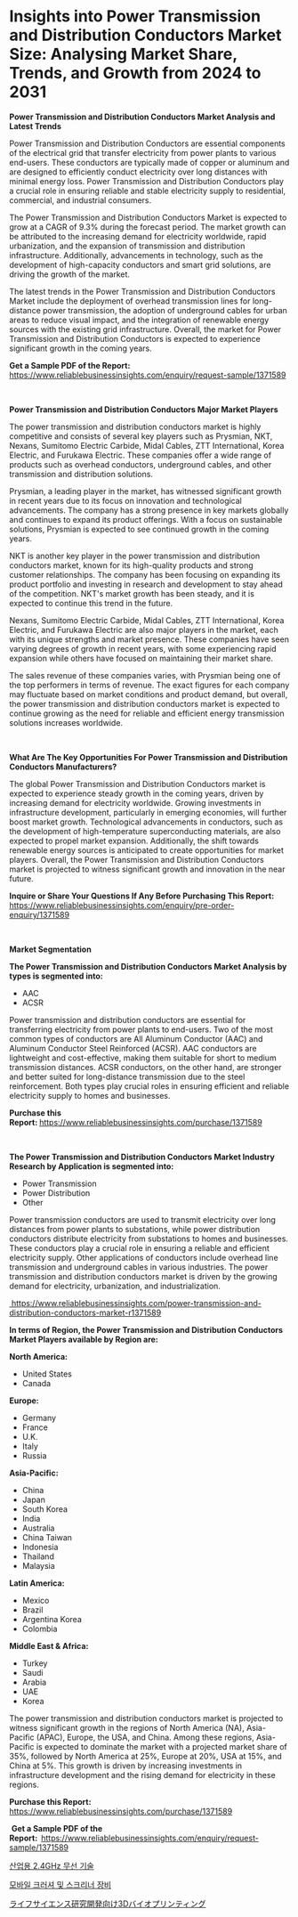 <p><h1>Insights into Power Transmission and Distribution Conductors Market Size: Analysing Market Share, Trends, and Growth from 2024 to 2031</h1></p><p><strong>Power Transmission and Distribution Conductors Market Analysis and Latest Trends</strong></p>
<p><p>Power Transmission and Distribution Conductors are essential components of the electrical grid that transfer electricity from power plants to various end-users. These conductors are typically made of copper or aluminum and are designed to efficiently conduct electricity over long distances with minimal energy loss. Power Transmission and Distribution Conductors play a crucial role in ensuring reliable and stable electricity supply to residential, commercial, and industrial consumers.</p><p>The Power Transmission and Distribution Conductors Market is expected to grow at a CAGR of 9.3% during the forecast period. The market growth can be attributed to the increasing demand for electricity worldwide, rapid urbanization, and the expansion of transmission and distribution infrastructure. Additionally, advancements in technology, such as the development of high-capacity conductors and smart grid solutions, are driving the growth of the market.</p><p>The latest trends in the Power Transmission and Distribution Conductors Market include the deployment of overhead transmission lines for long-distance power transmission, the adoption of underground cables for urban areas to reduce visual impact, and the integration of renewable energy sources with the existing grid infrastructure. Overall, the market for Power Transmission and Distribution Conductors is expected to experience significant growth in the coming years.</p></p>
<p><strong>Get a Sample PDF of the Report:&nbsp;</strong> <a href="https://www.reliablebusinessinsights.com/enquiry/request-sample/1371589">https://www.reliablebusinessinsights.com/enquiry/request-sample/1371589</a></p>
<p>&nbsp;</p>
<p><strong>Power Transmission and Distribution Conductors Major Market Players</strong></p>
<p><p>The power transmission and distribution conductors market is highly competitive and consists of several key players such as Prysmian, NKT, Nexans, Sumitomo Electric Carbide, Midal Cables, ZTT International, Korea Electric, and Furukawa Electric. These companies offer a wide range of products such as overhead conductors, underground cables, and other transmission and distribution solutions.</p><p>Prysmian, a leading player in the market, has witnessed significant growth in recent years due to its focus on innovation and technological advancements. The company has a strong presence in key markets globally and continues to expand its product offerings. With a focus on sustainable solutions, Prysmian is expected to see continued growth in the coming years.</p><p>NKT is another key player in the power transmission and distribution conductors market, known for its high-quality products and strong customer relationships. The company has been focusing on expanding its product portfolio and investing in research and development to stay ahead of the competition. NKT's market growth has been steady, and it is expected to continue this trend in the future.</p><p>Nexans, Sumitomo Electric Carbide, Midal Cables, ZTT International, Korea Electric, and Furukawa Electric are also major players in the market, each with its unique strengths and market presence. These companies have seen varying degrees of growth in recent years, with some experiencing rapid expansion while others have focused on maintaining their market share.</p><p>The sales revenue of these companies varies, with Prysmian being one of the top performers in terms of revenue. The exact figures for each company may fluctuate based on market conditions and product demand, but overall, the power transmission and distribution conductors market is expected to continue growing as the need for reliable and efficient energy transmission solutions increases worldwide.</p></p>
<p>&nbsp;</p>
<p><strong>What Are The Key Opportunities For Power Transmission and Distribution Conductors Manufacturers?</strong></p>
<p><p>The global Power Transmission and Distribution Conductors market is expected to experience steady growth in the coming years, driven by increasing demand for electricity worldwide. Growing investments in infrastructure development, particularly in emerging economies, will further boost market growth. Technological advancements in conductors, such as the development of high-temperature superconducting materials, are also expected to propel market expansion. Additionally, the shift towards renewable energy sources is anticipated to create opportunities for market players. Overall, the Power Transmission and Distribution Conductors market is projected to witness significant growth and innovation in the near future.</p></p>
<p><strong>Inquire or Share Your Questions If Any Before Purchasing This Report:</strong> <a href="https://www.reliablebusinessinsights.com/enquiry/pre-order-enquiry/1371589">https://www.reliablebusinessinsights.com/enquiry/pre-order-enquiry/1371589</a></p>
<p>&nbsp;</p>
<p><strong>Market Segmentation</strong></p>
<p><strong>The Power Transmission and Distribution Conductors Market Analysis by types is segmented into:</strong></p>
<p><ul><li>AAC</li><li>ACSR</li></ul></p>
<p><p>Power transmission and distribution conductors are essential for transferring electricity from power plants to end-users. Two of the most common types of conductors are All Aluminum Conductor (AAC) and Aluminum Conductor Steel Reinforced (ACSR). AAC conductors are lightweight and cost-effective, making them suitable for short to medium transmission distances. ACSR conductors, on the other hand, are stronger and better suited for long-distance transmission due to the steel reinforcement. Both types play crucial roles in ensuring efficient and reliable electricity supply to homes and businesses.</p></p>
<p><strong>Purchase this Report:&nbsp;</strong><a href="https://www.reliablebusinessinsights.com/purchase/1371589">https://www.reliablebusinessinsights.com/purchase/1371589</a></p>
<p>&nbsp;</p>
<p><strong>The Power Transmission and Distribution Conductors Market Industry Research by Application is segmented into:</strong></p>
<p><ul><li>Power Transmission</li><li>Power Distribution</li><li>Other</li></ul></p>
<p><p>Power transmission conductors are used to transmit electricity over long distances from power plants to substations, while power distribution conductors distribute electricity from substations to homes and businesses. These conductors play a crucial role in ensuring a reliable and efficient electricity supply. Other applications of conductors include overhead line transmission and underground cables in various industries. The power transmission and distribution conductors market is driven by the growing demand for electricity, urbanization, and industrialization.</p></p>
<p><a href="https://www.reliablebusinessinsights.com/power-transmission-and-distribution-conductors-market-r1371589">&nbsp;https://www.reliablebusinessinsights.com/power-transmission-and-distribution-conductors-market-r1371589</a></p>
<p><strong>In terms of Region, the Power Transmission and Distribution Conductors Market Players available by Region are:</strong></p>
<p>
    <p> <strong> North America: </strong>
        <ul>
            <li>United States</li>
            <li>Canada</li>
        </ul>
        </p> 
    <p> <strong> Europe: </strong>
        <ul>
            <li>Germany</li>
            <li>France</li>
            <li>U.K.</li>
            <li>Italy</li>
            <li>Russia</li>
        </ul>
        </p> 
    <p> <strong> Asia-Pacific: </strong>
        <ul>
            <li>China</li>
            <li>Japan</li>
            <li>South Korea</li>
            <li>India</li>
            <li>Australia</li>
            <li>China Taiwan</li>
            <li>Indonesia</li>
            <li>Thailand</li>
            <li>Malaysia</li>
        </ul>
        </p> 
    <p> <strong> Latin America: </strong>
        <ul>
            <li>Mexico</li>
            <li>Brazil</li>
            <li>Argentina Korea</li>
            <li>Colombia</li>
        </ul>
        </p> 
    <p> <strong> Middle East & Africa: </strong>
        <ul>
            <li>Turkey</li>
            <li>Saudi</li>
            <li>Arabia</li>
            <li>UAE</li>
            <li>Korea</li>
        </ul>
    </p>
    </p>
<p><p>The power transmission and distribution conductors market is projected to witness significant growth in the regions of North America (NA), Asia-Pacific (APAC), Europe, the USA, and China. Among these regions, Asia-Pacific is expected to dominate the market with a projected market share of 35%, followed by North America at 25%, Europe at 20%, USA at 15%, and China at 5%. This growth is driven by increasing investments in infrastructure development and the rising demand for electricity in these regions.</p></p>
<p><strong>Purchase this Report: </strong><a href="https://www.reliablebusinessinsights.com/purchase/1371589">https://www.reliablebusinessinsights.com/purchase/1371589</a></p>
<p>&nbsp;<strong>Get a Sample PDF of the Report:&nbsp;&nbsp;</strong><a href="https://www.reliablebusinessinsights.com/enquiry/request-sample/1371589">https://www.reliablebusinessinsights.com/enquiry/request-sample/1371589</a></p>
<p><strong></strong></p>
<p><p><a href="https://medium.com/@christopherorp895/%EC%82%B0%EC%97%85%EC%9A%A9-ghz-%EB%AC%B4%EC%84%A0-%EA%B8%B0%EC%88%A0-%EC%8B%9C%EC%9E%A5-%EA%B7%9C%EB%AA%A8-cagr-%ED%8A%B8%EB%A0%8C%EB%93%9C-2024-2030-44b87601a8e9">산업용 2.4GHz 무선 기술</a></p><p><a href="https://medium.com/@lelalangosh2022/%EB%AA%A8%EB%B0%94%EC%9D%BC-%ED%81%AC%EB%9F%AC%EC%85%94-%EB%B0%8F-%EC%8A%A4%ED%81%AC%EB%A6%AC%EB%84%88-%EC%9E%A5%EB%B9%84-%EC%8B%9C%EC%9E%A5-%EA%B7%9C%EB%AA%A8-%EB%B0%8F-%EC%8B%9C%EC%9E%A5-%EB%8F%99%ED%96%A5-2024%EB%85%84%EB%B6%80%ED%84%B0-2031%EB%85%84%EA%B9%8C%EC%A7%80%EC%9D%98-%EC%99%84%EC%A0%84%ED%95%9C-%EC%82%B0%EC%97%85-%EA%B0%9C%EC%9A%94-a23948781416">모바일 크러셔 및 스크리너 장비</a></p><p><a href="https://medium.com/@kamdeall7845/3d%E7%94%9F%E4%BD%93%E3%83%97%E3%83%AA%E3%83%B3%E3%83%88%E6%8A%80%E8%A1%93%E3%82%92%E7%94%A8%E3%81%84%E3%81%9F%E7%94%9F%E5%91%BD%E7%A7%91%E5%AD%A6%E7%A0%94%E7%A9%B6%E9%96%8B%E7%99%BA%E5%B8%82%E5%A0%B4%E3%81%AE%E8%A6%8F%E6%A8%A1-%E5%B9%B4%E9%96%93%E6%88%90%E9%95%B7%E7%8E%87-%E3%83%88%E3%83%AC%E3%83%B3%E3%83%89-2024-2030-a5c329424db7">ライフサイエンス研究開発向け3Dバイオプリンティング</a></p></p>